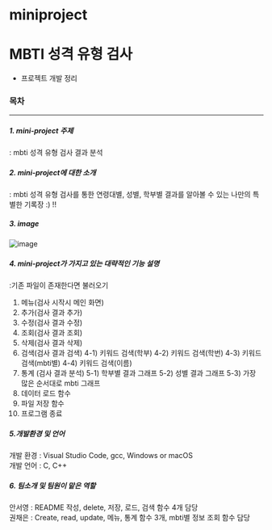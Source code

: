 # miniproject
# MBTI 성격 유형 검사
* 프로젝트 개발 정리
### 목차
---
##### 1. mini-project 주제
: mbti 성격 유형 검사 결과 분석

##### 2. mini-project에 대한 소개
: mbti 성격 유형 검사를 통한 연령대별, 성별, 학부별 결과를 알아볼 수 있는 나만의 특별한 기록장 :) !!

##### 3. image
![image](https://user-images.githubusercontent.com/130718248/236693824-79802c1b-ab8a-484a-8104-a6b8548f6315.png)

##### 4. mini-project가 가지고 있는 대략적인 기능 설명
:기존 파일이 존재한다면 불러오기
1. 메뉴(검사 시작시 메인 화면)
2. 추가(검사 결과 추가)
3. 수정(검사 결과 수정)
4. 조회(검사 결과 조회)
5. 삭제(검사 결과 삭제)
6. 검색(검사 결과 검색)
  4-1) 키워드 검색(학부)
  4-2) 키워드 검색(학번)
  4-3) 키워드 검색(mbti별)
  4-4) 키워드 검색(이름)
5. 통계 (검사 결과 분석)
  5-1) 학부별 결과 그래프
  5-2) 성별 결과 그래프
  5-3) 가장 많은 순서대로 mbti 그래프
6. 데이터 로드 함수
7. 파일 저장 함수
0. 프로그램 종료
##### 5.개발환경 및 언어
개발 환경 : Visual Studio Code, gcc, Windows or macOS <br/>
개발 언어 : C, C++
##### 6. 팀소개 및 팀원이 맡은 역할
안서영 : README 작성, delete, 저장, 로드, 검색 함수 4개 담당 <br/>
권채은 : Create, read, update, 메뉴, 통계 함수 3개, mbti별 정보 조회 함수 담당 




